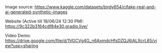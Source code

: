 Image source: https://www.kaggle.com/datasets/birdy654/cifake-real-and-ai-generated-synthetic-images

Website (Active till 18/06/24 12:30 PM): https://9c322b3164cdf84e30.gradio.live/

Video Demo: https://drive.google.com/file/d/1VGCVg4G_n6AxmdcHfsDZQJ6iALXcrL65/view?usp=sharing
